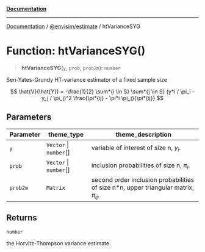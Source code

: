 [**Documentation**](../../../README.md)

---

[Documentation](../../../README.md) / [@envisim/estimate](../README.md) / htVarianceSYG

# Function: htVarianceSYG()

> **htVarianceSYG**(`y`, `prob`, `prob2m`): `number`

Sen-Yates-Grundy HT-variance estimator of a fixed sample size

$$ \hat{V}(\hat{Y}) = -\frac{1}{2} \sum*{i \in S} \sum*{j \in S} (y*i / \pi_i - y_j / \pi_j)^2 \frac{\pi*{ij} - \pi*i \pi_j}{\pi*{ij}} $$

## Parameters

| Parameter | theme_type             | theme_description                                                                       |
| --------- | ---------------------- | --------------------------------------------------------------------------------------- |
| `y`       | `Vector` \| `number`[] | variable of interest of size n, $y_i$.                                                  |
| `prob`    | `Vector` \| `number`[] | inclusion probabilities of size n, $\pi_i$.                                             |
| `prob2m`  | `Matrix`               | second order inclusion probabilities of size n\*n, upper triangular matrix, $\pi_{ij}$. |

## Returns

`number`

the Horvitz-Thompson variance estimate.
